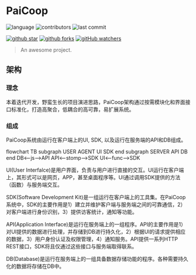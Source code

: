 # PaiCoop


![language](https://img.shields.io/github/languages/top/PaiCoop/PaiCoop)
![contributors](https://img.shields.io/github/contributors/PaiCoop/PaiCoop)
![last commit](https://img.shields.io/github/last-commit/PaiCoop/PaiCoop)

[![github star](https://img.shields.io/github/stars/PaiCoop/PaiCoop?style=social)](https://github.com/PaiCoop/PaiCoop)
[![github forks](https://img.shields.io/github/forks/PaiCoop/PaiCoop?style=social)](https://github.com/PaiCoop/PaiCoop)
[![gitHub watchers](https://img.shields.io/github/watchers/PaiCoop/PaiCoop?style=social)](https://github.com/PaiCoop/PaiCoop/)

> An awesome project.

## 架构

### 理念

本着迭代开发，野蛮生长的项目演进思路，PaiCoop架构通过按需模块化和界面接口标准化，打造高聚合，低耦合的高可靠，易扩展系统。

### 组成

PaiCoop系统由运行在客户端上的UI, SDK, 以及运行在服务端的API和DB组成。

<div class="mermaid">
flowchart TB
    subgraph USER AGENT
    UI
    SDK
    end
    subgraph SERVER
    API
    DB
    end
    DB<--js-->API
    API<--stomp-->SDK
    UI<--func-->SDK
</div>

UI(User Interfalce)是用户界面，负责与用户进行直接的交互。UI运行在客户端上，其形式可以是网页，APP，甚至桌面程序等。UI通过调用SDK提供的方法（函数）与服务端交互。

SDK(Software Development Kit)是一组运行在客户端上的工具集。在PaiCoop系统中，SDK的主要作用是1）建立并维护客户端与服务端之间的可靠通信，2）对客户端进行身份识别，3）提供访客统计，通知等功能。

API(Application Interface)是运行在服务端上的一组程序。API的主要作用是1）对UI提供的数据进行处理，并存储到DB进行持久化，2）根据UI的请求提供相应的数据，3）用户身份认证及权限管理，4）通知服务。API提供一系列HTTP REST接口，SDK将且仅通过这些接口与服务端取得联系。

DB(Database)是运行在服务端上的一组具备数据存储功能的程序。各种需要持久化的数据将存储在DB中。
